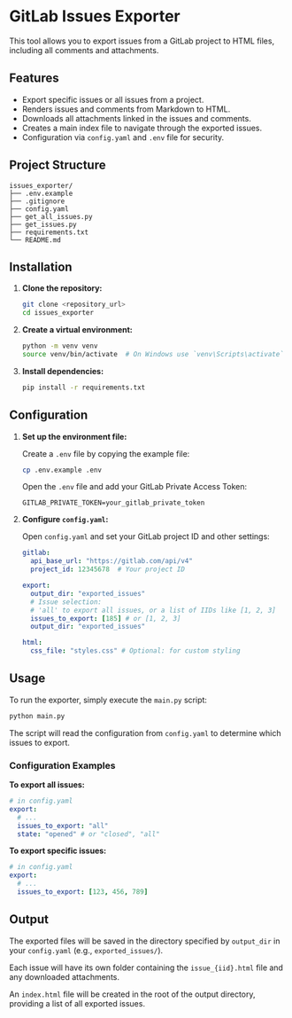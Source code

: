 # GitLab Issues Exporter

This tool allows you to export issues from a GitLab project to HTML files, including all comments and attachments.

## Features

- Export specific issues or all issues from a project.
- Renders issues and comments from Markdown to HTML.
- Downloads all attachments linked in the issues and comments.
- Creates a main index file to navigate through the exported issues.
- Configuration via `config.yaml` and `.env` file for security.

## Project Structure

```
issues_exporter/
├── .env.example
├── .gitignore
├── config.yaml
├── get_all_issues.py
├── get_issues.py
├── requirements.txt
└── README.md
```

## Installation

1.  **Clone the repository:**

    ```bash
    git clone <repository_url>
    cd issues_exporter
    ```

2.  **Create a virtual environment:**

    ```bash
    python -m venv venv
    source venv/bin/activate  # On Windows use `venv\Scripts\activate`
    ```

3.  **Install dependencies:**

    ```bash
    pip install -r requirements.txt
    ```

## Configuration

1.  **Set up the environment file:**

    Create a `.env` file by copying the example file:

    ```bash
    cp .env.example .env
    ```

    Open the `.env` file and add your GitLab Private Access Token:

    ```
    GITLAB_PRIVATE_TOKEN=your_gitlab_private_token
    ```

2.  **Configure `config.yaml`:**

    Open `config.yaml` and set your GitLab project ID and other settings:

    ```yaml
    gitlab:
      api_base_url: "https://gitlab.com/api/v4"
      project_id: 12345678  # Your project ID

    export:
      output_dir: "exported_issues"
      # Issue selection: 
      # 'all' to export all issues, or a list of IIDs like [1, 2, 3]
      issues_to_export: [185] # or [1, 2, 3]
      output_dir: "exported_issues"

    html:
      css_file: "styles.css" # Optional: for custom styling
    ```

## Usage

To run the exporter, simply execute the `main.py` script:

```bash
python main.py
```

The script will read the configuration from `config.yaml` to determine which issues to export.

### Configuration Examples

**To export all issues:**

```yaml
# in config.yaml
export:
  # ...
  issues_to_export: "all"
  state: "opened" # or "closed", "all"
```

**To export specific issues:**

```yaml
# in config.yaml
export:
  # ...
  issues_to_export: [123, 456, 789]
```

## Output

The exported files will be saved in the directory specified by `output_dir` in your `config.yaml` (e.g., `exported_issues/`).

Each issue will have its own folder containing the `issue_{iid}.html` file and any downloaded attachments.

An `index.html` file will be created in the root of the output directory, providing a list of all exported issues.